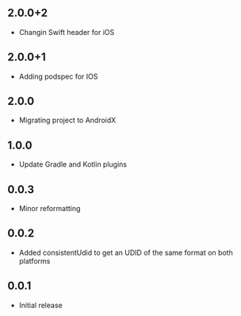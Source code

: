 
## 2.0.0+2

* Changin Swift header for iOS

## 2.0.0+1

* Adding podspec for IOS

## 2.0.0

* Migrating project to AndroidX

## 1.0.0

* Update Gradle and Kotlin plugins

## 0.0.3

* Minor reformatting

## 0.0.2

* Added consistentUdid to get an UDID of the same format on both platforms

## 0.0.1

* Initial release
